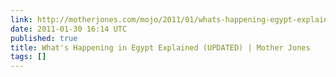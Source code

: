 ```yaml
---
link: http://motherjones.com/mojo/2011/01/whats-happening-egypt-explained
date: 2011-01-30 16:14 UTC
published: true
title: What's Happening in Egypt Explained (UPDATED) | Mother Jones
tags: []
---
```



